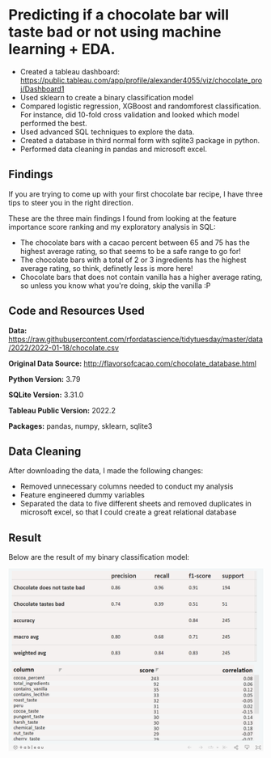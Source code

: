 # Predicting if a chocolate bar will taste bad or not using machine learning + EDA.

* Created a tableau dashboard: https://public.tableau.com/app/profile/alexander4055/viz/chocolate_proj/Dashboard1
* Used sklearn to create a binary classification model
* Compared logistic regression, XGBoost and randomforest classification. For instance, did 10-fold cross validation and looked which model performed the best.
* Used advanced SQL techniques to explore the data.
* Created a database in third normal form with sqlite3 package in python.
* Performed data cleaning in pandas and microsoft excel.

## Findings

If you are trying to come up with your first chocolate bar recipe, I have three tips to steer you in the right direction.

These are the three main findings I found from looking at the feature importance score ranking and my exploratory analysis in SQL:

  - The chocolate bars with a cacao percent between 65 and 75 has the highest average rating, so that seems to be a safe range to go for!
  - The chocolate bars with a total of 2 or 3 ingredients has the highest average rating, so think, definetly less is more here!
  - Chocolate bars that does not contain vanilla has a higher average rating, so unless you know what you're doing, skip the vanilla :P

## Code and Resources Used
**Data:** https://raw.githubusercontent.com/rfordatascience/tidytuesday/master/data/2022/2022-01-18/chocolate.csv

**Original Data Source:** http://flavorsofcacao.com/chocolate_database.html

**Python Version:** 3.79

**SQLite Version:** 3.31.0

**Tableau Public Version:** 2022.2

**Packages:** pandas, numpy, sklearn, sqlite3

## Data Cleaning
After downloading the data, I made the following changes:

* Removed unnecessary columns needed to conduct my analysis
* Feature engineered dummy variables
* Separated the data to five different sheets and removed duplicates in microsoft excel, so that I could create a great relational database

## Result
Below are the result of my binary classification model:

![alt text](https://github.com/Alexanderc98/chocolate_proj/blob/main/tableau_dashboard.png "Result")
